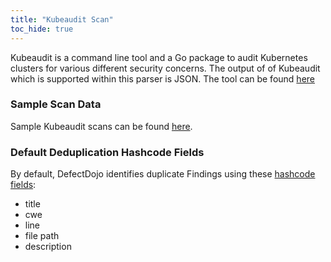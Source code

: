 ```yaml
---
title: "Kubeaudit Scan"
toc_hide: true
---
```

Kubeaudit is a command line tool and a Go package to audit Kubernetes clusters for various different security concerns. The output of of Kubeaudit which is supported within this parser is JSON. The tool can be found [here](https://github.com/Shopify/kubeaudit)

### Sample Scan Data
Sample Kubeaudit scans can be found [here](https://github.com/DefectDojo/django-DefectDojo/tree/master/unittests/scans/kubeaudit).

### Default Deduplication Hashcode Fields
By default, DefectDojo identifies duplicate Findings using these [hashcode fields](https://docs.defectdojo.com/en/working_with_findings/finding_deduplication/about_deduplication/):

- title
- cwe
- line
- file path
- description
